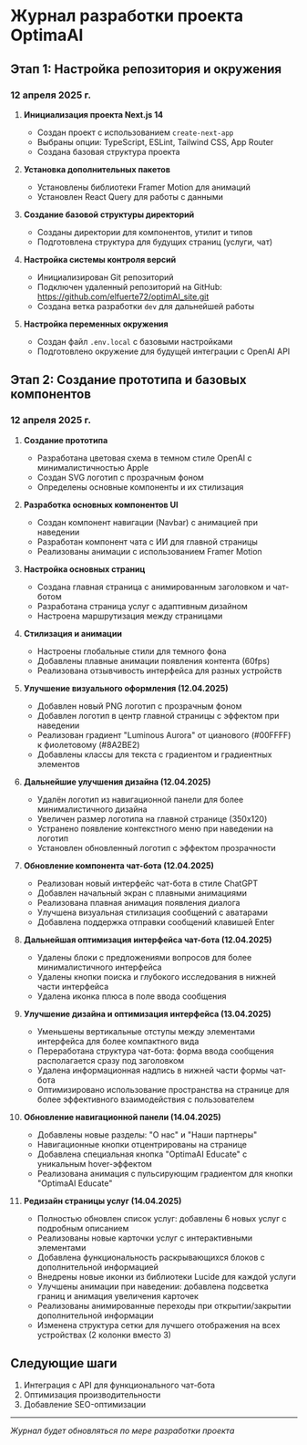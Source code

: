 # Журнал разработки проекта OptimaAI

## Этап 1: Настройка репозитория и окружения

### 12 апреля 2025 г.

1. **Инициализация проекта Next.js 14**
   - Создан проект с использованием `create-next-app`
   - Выбраны опции: TypeScript, ESLint, Tailwind CSS, App Router
   - Создана базовая структура проекта

2. **Установка дополнительных пакетов**
   - Установлены библиотеки Framer Motion для анимаций
   - Установлен React Query для работы с данными

3. **Создание базовой структуры директорий**
   - Созданы директории для компонентов, утилит и типов
   - Подготовлена структура для будущих страниц (услуги, чат)

4. **Настройка системы контроля версий**
   - Инициализирован Git репозиторий
   - Подключен удаленный репозиторий на GitHub: https://github.com/elfuerte72/optimAI_site.git
   - Создана ветка разработки `dev` для дальнейшей работы

5. **Настройка переменных окружения**
   - Создан файл `.env.local` с базовыми настройками
   - Подготовлено окружение для будущей интеграции с OpenAI API

## Этап 2: Создание прототипа и базовых компонентов

### 12 апреля 2025 г.

1. **Создание прототипа**
   - Разработана цветовая схема в темном стиле OpenAI с минималистичностью Apple
   - Создан SVG логотип с прозрачным фоном
   - Определены основные компоненты и их стилизация

2. **Разработка основных компонентов UI**
   - Создан компонент навигации (Navbar) с анимацией при наведении
   - Разработан компонент чата с ИИ для главной страницы
   - Реализованы анимации с использованием Framer Motion

3. **Настройка основных страниц**
   - Создана главная страница с анимированным заголовком и чат-ботом
   - Разработана страница услуг с адаптивным дизайном
   - Настроена маршрутизация между страницами

4. **Стилизация и анимации**
   - Настроены глобальные стили для темного фона
   - Добавлены плавные анимации появления контента (60fps)
   - Реализована отзывчивость интерфейса для разных устройств

5. **Улучшение визуального оформления (12.04.2025)**
   - Добавлен новый PNG логотип с прозрачным фоном
   - Добавлен логотип в центр главной страницы с эффектом при наведении
   - Реализован градиент "Luminous Aurora" от цианового (#00FFFF) к фиолетовому (#8A2BE2)
   - Добавлены классы для текста с градиентом и градиентных элементов
   
6. **Дальнейшие улучшения дизайна (12.04.2025)**
   - Удалён логотип из навигационной панели для более минималистичного дизайна
   - Увеличен размер логотипа на главной странице (350x120)
   - Устранено появление контекстного меню при наведении на логотип
   - Установлен обновленный логотип с эффектом прозрачности

7. **Обновление компонента чат-бота (12.04.2025)**
   - Реализован новый интерфейс чат-бота в стиле ChatGPT
   - Добавлен начальный экран с плавными анимациями
   - Реализована плавная анимация появления диалога
   - Улучшена визуальная стилизация сообщений с аватарами
   - Добавлена поддержка отправки сообщений клавишей Enter

8. **Дальнейшая оптимизация интерфейса чат-бота (12.04.2025)**
   - Удалены блоки с предложениями вопросов для более минималистичного интерфейса
   - Удалены кнопки поиска и глубокого исследования в нижней части интерфейса
   - Удалена иконка плюса в поле ввода сообщения

9. **Улучшение дизайна и оптимизация интерфейса (13.04.2025)**
   - Уменьшены вертикальные отступы между элементами интерфейса для более компактного вида
   - Переработана структура чат-бота: форма ввода сообщения располагается сразу под заголовком
   - Удалена информационная надпись в нижней части формы чат-бота
   - Оптимизировано использование пространства на странице для более эффективного взаимодействия с пользователем

10. **Обновление навигационной панели (14.04.2025)**
    - Добавлены новые разделы: "О нас" и "Наши партнеры"
    - Навигационные кнопки отцентрированы на странице
    - Добавлена специальная кнопка "OptimaAI Educate" с уникальным hover-эффектом
    - Реализована анимация с пульсирующим градиентом для кнопки "OptimaAI Educate"

11. **Редизайн страницы услуг (14.04.2025)**
    - Полностью обновлен список услуг: добавлены 6 новых услуг с подробным описанием
    - Реализованы новые карточки услуг с интерактивными элементами
    - Добавлена функциональность раскрывающихся блоков с дополнительной информацией
    - Внедрены новые иконки из библиотеки Lucide для каждой услуги
    - Улучшены анимации при наведении: добавлена подсветка границ и анимация увеличения карточек
    - Реализованы анимированные переходы при открытии/закрытии дополнительной информации
    - Изменена структура сетки для лучшего отображения на всех устройствах (2 колонки вместо 3)

## Следующие шаги

1. Интеграция с API для функционального чат-бота
2. Оптимизация производительности
3. Добавление SEO-оптимизации

---

*Журнал будет обновляться по мере разработки проекта*
